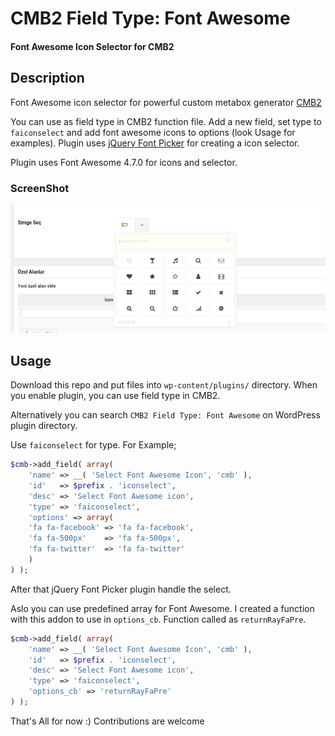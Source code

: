 # CMB2 Field Type: Font Awesome
#### Font Awesome Icon Selector for CMB2

## Description
Font Awesome icon selector for powerful custom metabox generator [CMB2](https://github.com/WebDevStudios/CMB2 "Custom Metaboxes and Fields for WordPress 2")

You can use as field type in CMB2 function file. Add a new field, set type to `faiconselect` and add font awesome icons to options (look Usage for examples). Plugin uses [jQuery Font Picker](https://codeb.it/fonticonpicker/) for creating a icon selector.

Plugin uses Font Awesome 4.7.0 for icons and selector.

### ScreenShot
![Image](screenshot-1.png?raw=true)

## Usage

Download this repo and put files into `wp-content/plugins/` directory. When you enable plugin, you can use field type in CMB2.

Alternatively you can search `CMB2 Field Type: Font Awesome` on WordPress plugin directory.

Use `faiconselect` for type. For Example;

```php
$cmb->add_field( array(
    'name' => __( 'Select Font Awesome Icon', 'cmb' ),
    'id'   => $prefix . 'iconselect',
    'desc' => 'Select Font Awesome icon',
    'type' => 'faiconselect',
    'options' => array(
	'fa fa-facebook' => 'fa fa-facebook',
	'fa fa-500px'  	 => 'fa fa-500px',
	'fa fa-twitter'	 => 'fa fa-twitter'
    )
) );
  ```
  After that jQuery Font Picker plugin handle the select. 
  
  Aslo you can use predefined array for Font Awesome. I created a function with this addon to use in `options_cb`. Function called as `returnRayFaPre`.
  
```php
$cmb->add_field( array(
    'name' => __( 'Select Font Awesome Icon', 'cmb' ),
    'id'   => $prefix . 'iconselect',
    'desc' => 'Select Font Awesome icon',
    'type' => 'faiconselect',
    'options_cb' => 'returnRayFaPre'
) );
  ```
  That's All for now :) Contributions are welcome
  
